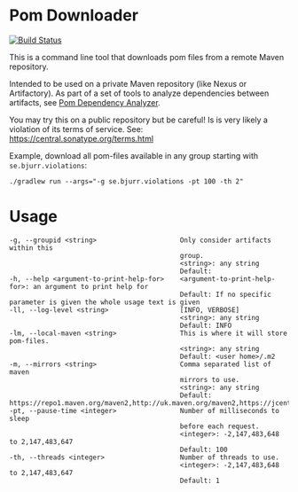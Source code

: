 # Pom Downloader
[![Build Status](https://travis-ci.org/tomasbjerre/pom-downloader.svg?branch=master)](https://travis-ci.org/tomasbjerre/pom-downloader)

This is a command line tool that downloads pom files from a remote Maven repository.

Intended to be used on a private Maven repository (like Nexus or Artifactory). As part of a set of tools to analyze dependencies between artifacts, see [Pom Dependency Analyzer](https://github.com/tomasbjerre/pom-dependency-analyzer).

You may try this on a public repository but be careful! Is is very likely a violation of its terms of service. See: https://central.sonatype.org/terms.html

Example, download all pom-files available in any group starting with `se.bjurr.violations`:
```shell
./gradlew run --args="-g se.bjurr.violations -pt 100 -th 2"
```

# Usage

```shell
-g, --groupid <string>                     Only consider artifacts within this 
                                           group.
                                           <string>: any string
                                           Default: 
-h, --help <argument-to-print-help-for>    <argument-to-print-help-for>: an argument to print help for
                                           Default: If no specific parameter is given the whole usage text is given
-ll, --log-level <string>                  [INFO, VERBOSE]
                                           <string>: any string
                                           Default: INFO
-lm, --local-maven <string>                This is where it will store pom-files.
                                           <string>: any string
                                           Default: <user home>/.m2
-m, --mirrors <string>                     Comma separated list of maven 
                                           mirrors to use.
                                           <string>: any string
                                           Default: https://repo1.maven.org/maven2,http://uk.maven.org/maven2,https://jcenter.bintray.com
-pt, --pause-time <integer>                Number of milliseconds to sleep 
                                           before each request.
                                           <integer>: -2,147,483,648 to 2,147,483,647
                                           Default: 100
-th, --threads <integer>                   Number of threads to use.
                                           <integer>: -2,147,483,648 to 2,147,483,647
                                           Default: 1
```
